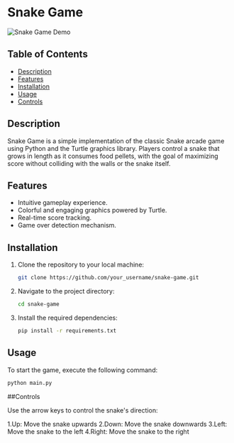 # Snake Game

![Snake Game Demo](snake_game_demo.gif)

## Table of Contents

- [Description](#description)
- [Features](#features)
- [Installation](#installation)
- [Usage](#usage)
- [Controls](#controls)

## Description

Snake Game is a simple implementation of the classic Snake arcade game using Python and the Turtle graphics library. Players control a snake that grows in length as it consumes food pellets, with the goal of maximizing score without colliding with the walls or the snake itself.

## Features

- Intuitive gameplay experience.
- Colorful and engaging graphics powered by Turtle.
- Real-time score tracking.
- Game over detection mechanism.

## Installation

1. Clone the repository to your local machine:

    ```bash
    git clone https://github.com/your_username/snake-game.git
    ```

2. Navigate to the project directory:

    ```bash
    cd snake-game
    ```

3. Install the required dependencies:

    ```bash
    pip install -r requirements.txt
    ```

## Usage

To start the game, execute the following command:

```bash
python main.py
```

##Controls

Use the arrow keys to control the snake's direction:

1.Up: Move the snake upwards
2.Down: Move the snake downwards
3.Left: Move the snake to the left
4.Right: Move the snake to the right

